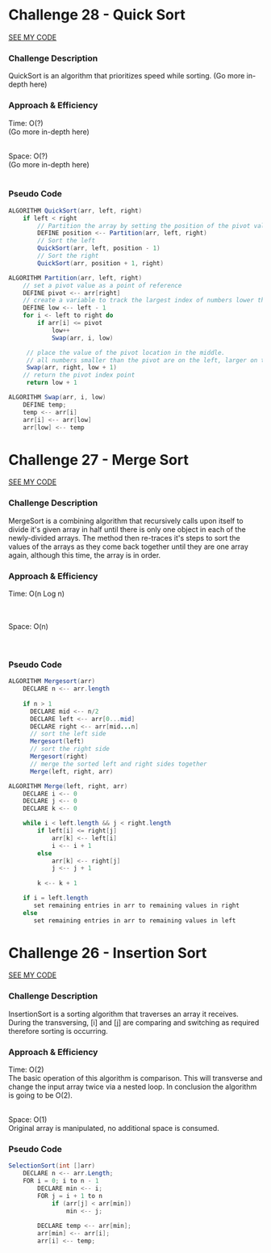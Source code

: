 
# Challenge 28 - Quick Sort

[SEE MY CODE](https://github.com/Gr8-Dayne/401-Data-Structures/blob/master/challenges/src/main/java/packageofsorts/OfSorts.java)</br>

### Challenge Description
QuickSort is an algorithm that prioritizes speed while sorting. (Go more in-depth here)
</br>

### Approach & Efficiency
Time: O(?)</br>
(Go more in-depth here)</br></br>

Space: O(?)</br>
(Go more in-depth here)</br></br>

### Pseudo Code

```java
ALGORITHM QuickSort(arr, left, right)
    if left < right
        // Partition the array by setting the position of the pivot value 
        DEFINE position <-- Partition(arr, left, right)
        // Sort the left
        QuickSort(arr, left, position - 1)
        // Sort the right
        QuickSort(arr, position + 1, right)

ALGORITHM Partition(arr, left, right)
    // set a pivot value as a point of reference
    DEFINE pivot <-- arr[right]
    // create a variable to track the largest index of numbers lower than the defined pivot
    DEFINE low <-- left - 1
    for i <- left to right do
        if arr[i] <= pivot
            low++
            Swap(arr, i, low)

     // place the value of the pivot location in the middle.
     // all numbers smaller than the pivot are on the left, larger on the right. 
     Swap(arr, right, low + 1)
    // return the pivot index point
     return low + 1

ALGORITHM Swap(arr, i, low)
    DEFINE temp;
    temp <-- arr[i]
    arr[i] <-- arr[low]
    arr[low] <-- temp
```



# Challenge 27 - Merge Sort

[SEE MY CODE](https://github.com/Gr8-Dayne/401-Data-Structures/blob/master/challenges/src/main/java/packageofsorts/OfSorts.java)</br>

### Challenge Description
MergeSort is a combining algorithm that recursively calls upon itself to divide it's given array in half until there is only one object in each of the newly-divided arrays. The method then re-traces it's steps to sort the values of the arrays as they come back together until they are one array again, although this time, the array is in order.
</br>

### Approach & Efficiency
Time: O(n Log n)</br>
</br></br>

Space: O(n)</br>
</br></br>

### Pseudo Code

```java
ALGORITHM Mergesort(arr)
    DECLARE n <-- arr.length
           
    if n > 1
      DECLARE mid <-- n/2
      DECLARE left <-- arr[0...mid]
      DECLARE right <-- arr[mid...n]
      // sort the left side
      Mergesort(left)
      // sort the right side
      Mergesort(right)
      // merge the sorted left and right sides together
      Merge(left, right, arr)

ALGORITHM Merge(left, right, arr)
    DECLARE i <-- 0
    DECLARE j <-- 0
    DECLARE k <-- 0

    while i < left.length && j < right.length
        if left[i] <= right[j]
            arr[k] <-- left[i]
            i <-- i + 1
        else
            arr[k] <-- right[j]
            j <-- j + 1
            
        k <-- k + 1

    if i = left.length
       set remaining entries in arr to remaining values in right
    else
       set remaining entries in arr to remaining values in left
```



# Challenge 26 - Insertion Sort

[SEE MY CODE](https://github.com/Gr8-Dayne/401-Data-Structures/blob/master/challenges/src/main/java/packageofsorts/OfSorts.java)</br>

### Challenge Description
InsertionSort is a sorting algorithm that traverses an array it receives. During the transversing, [i] and [j] are comparing and switching as required therefore sorting is occurring.</br>

### Approach & Efficiency
Time: O(2)</br>
The basic operation of this algorithm is comparison. This will transverse and change the input array twice via a nested loop. In conclusion the algorithm is going to be O(2).</br></br>

Space: O(1)</br>
Original array is manipulated, no additional space is consumed.</br>

### Pseudo Code

```java
SelectionSort(int []arr)   
    DECLARE n <-- arr.Length; 
    FOR i = 0; i to n - 1  
        DECLARE min <-- i; 
        FOR j = i + 1 to n 
            if (arr[j] < arr[min]) 
                min <-- j; 
 
        DECLARE temp <-- arr[min]; 
        arr[min] <-- arr[i]; 
        arr[i] <-- temp; 
```  


